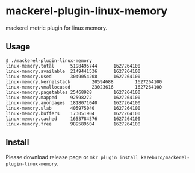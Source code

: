 # mackerel-plugin-linux-memory

mackerel metric plugin for linux memory.

## Usage

```
$ ./mackerel-plugin-linux-memory
linux-memory.total      5198495744      1627264100
linux-memory.available  2149441536      1627264100
linux-memory.used       3049054208      1627264100
linux-memory.kernelstack        20594688        1627264100
linux-memory.vmallocused        23023616        1627264100
linux-memory.pagetables 25468928        1627264100
linux-memory.mapped     92598272        1627264100
linux-memory.anonpages  1818071040      1627264100
linux-memory.slab       405975040       1627264100
linux-memory.buffers    173051904       1627264100
linux-memory.cached     1653784576      1627264100
linux-memory.free       989589504       1627264100
```

## Install

Please download release page or `mkr plugin install kazeburo/mackerel-plugin-linux-memory`.